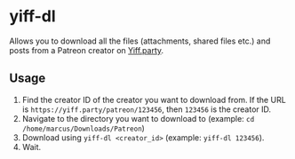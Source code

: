 # yiff-dl

Allows you to download all the files (attachments, shared files etc.) and posts from a Patreon creator on [Yiff.party](https://yiff.party/).

## Usage

1. Find the creator ID of the creator you want to download from. If the URL is `https://yiff.party/patreon/123456`, then `123456` is the creator ID.
2. Navigate to the directory you want to download to (example: `cd /home/marcus/Downloads/Patreon`)
3. Download using `yiff-dl <creator_id>` (example: `yiff-dl 123456`).
4. Wait.
